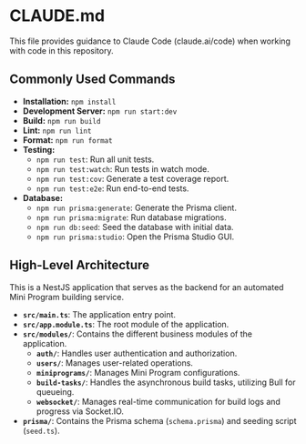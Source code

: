 # CLAUDE.md

This file provides guidance to Claude Code (claude.ai/code) when working with code in this repository.

## Commonly Used Commands

- **Installation:** `npm install`
- **Development Server:** `npm run start:dev`
- **Build:** `npm run build`
- **Lint:** `npm run lint`
- **Format:** `npm run format`
- **Testing:**
    - `npm run test`: Run all unit tests.
    - `npm run test:watch`: Run tests in watch mode.
    - `npm run test:cov`: Generate a test coverage report.
    - `npm run test:e2e`: Run end-to-end tests.
- **Database:**
    - `npm run prisma:generate`: Generate the Prisma client.
    - `npm run prisma:migrate`: Run database migrations.
    - `npm run db:seed`: Seed the database with initial data.
    - `npm run prisma:studio`: Open the Prisma Studio GUI.

## High-Level Architecture

This is a NestJS application that serves as the backend for an automated Mini Program building service.

- **`src/main.ts`**: The application entry point.
- **`src/app.module.ts`**: The root module of the application.
- **`src/modules/`**: Contains the different business modules of the application.
    - **`auth/`**: Handles user authentication and authorization.
    - **`users/`**: Manages user-related operations.
    - **`miniprograms/`**: Manages Mini Program configurations.
    - **`build-tasks/`**: Handles the asynchronous build tasks, utilizing Bull for queueing.
    - **`websocket/`**: Manages real-time communication for build logs and progress via Socket.IO.
- **`prisma/`**: Contains the Prisma schema (`schema.prisma`) and seeding script (`seed.ts`).
